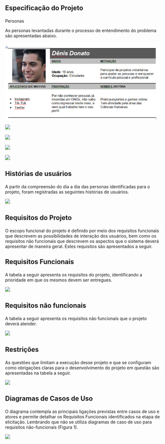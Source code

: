 ## Especificação do Projeto  </p>

Personas </p>
As personas levantadas durante o processo de entendimento do problema são apresentadas abaixo. </p>

<img src = https://github.com/ICEI-PUC-Minas-PMV-ADS/pmv-ads-2021-2-e2-proj-int-t3-gestaodoacoes/blob/main/docs/img/Denis.PNG> </p>

<img src = https://github.com/ICEI-PUC-Minas-PMV-ADS/pmv-ads-2021-2-e1-proj-web-t5-g5-sistemas_doacoes/blob/main/img/Jonathan.PNG> </p>

<img src = https://github.com/ICEI-PUC-Minas-PMV-ADS/pmv-ads-2021-2-e1-proj-web-t5-g5-sistemas_doacoes/blob/main/img/Luana.PNG> </p>

<img src = https://github.com/ICEI-PUC-Minas-PMV-ADS/pmv-ads-2021-2-e1-proj-web-t5-g5-sistemas_doacoes/blob/main/img/Raquel.PNG> </p>

<img src = https://github.com/ICEI-PUC-Minas-PMV-ADS/pmv-ads-2021-2-e1-proj-web-t5-g5-sistemas_doacoes/blob/main/img/camila.PNG></p>

## Histórias de usuários </p>

A partir da compreensão do dia a dia das personas identificadas para o projeto, foram registradas as seguintes histórias de usuários.

<img src = https://github.com/ICEI-PUC-Minas-PMV-ADS/pmv-ads-2021-2-e1-proj-web-t5-g5-sistemas_doacoes/blob/main/img/personas_tabela.PNG></p>

## Requisitos do Projeto</p>

O escopo funcional do projeto é definido por meio dos requisitos funcionais que descrevem as possibilidades de interação dos usuários, bem como os requisitos não funcionais que descrevem os aspectos que o sistema deverá apresentar de maneira geral. Estes requisitos são apresentados a seguir.</p>

## Requisitos Funcionais</p>

A tabela a seguir apresenta os requisitos do projeto, identificando a prioridade em que os mesmos devem ser entregues.

<img src =https://github.com/ICEI-PUC-Minas-PMV-ADS/pmv-ads-2021-2-e1-proj-web-t5-g5-sistemas_doacoes/blob/main/img/requisitos_func.PNG></p>

## Requisitos não funcionais</p>
A tabela a seguir apresenta os requisitos não funcionais que o projeto deverá atender.

<img src =https://github.com/ICEI-PUC-Minas-PMV-ADS/pmv-ads-2021-2-e1-proj-web-t5-g5-sistemas_doacoes/blob/main/img/requisitos_nfunci.PNG></p>

## Restrições</p>
As questões que limitam a execução desse projeto e que se configuram como obrigações claras para o desenvolvimento do projeto em questão são apresentadas na tabela a seguir.

<img src =https://github.com/ICEI-PUC-Minas-PMV-ADS/pmv-ads-2021-2-e1-proj-web-t5-g5-sistemas_doacoes/blob/main/img/restri%C3%A7%C3%A3o.PNG></p>

## Diagramas de Casos de Uso </p>

O diagrama contempla as principais ligações previstas entre casos de uso e atores e permite detalhar os Requisitos Funcionais identificados na etapa de elicitação. Lembrando que não se utiliza diagramas de caso de uso para requisitos não-funcionais (Figura 1).</p>

<img src =https://github.com/ICEI-PUC-Minas-PMV-ADS/pmv-ads-2021-2-e1-proj-web-t5-g5-sistemas_doacoes/blob/main/img/casos%20de%20uso.PNG></p>
